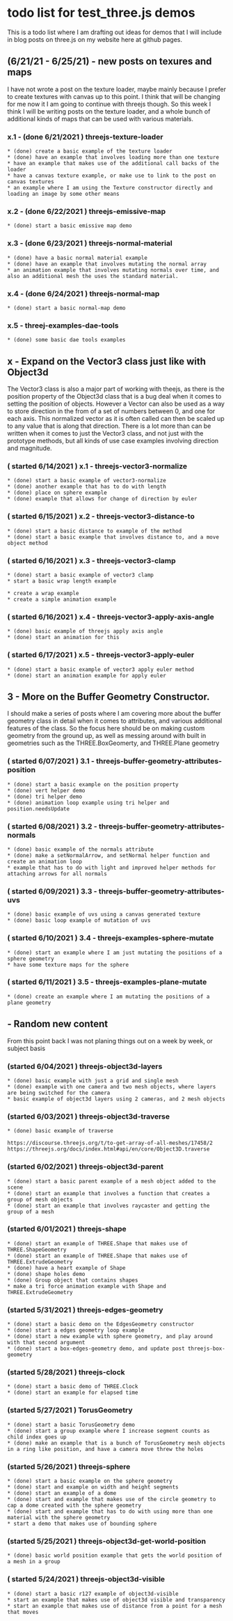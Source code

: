 # todo list for test_three.js demos

This is a todo list where I am drafting out ideas for demos that I will include in blog posts on three.js on my website here at github pages.

## (6/21/21 - 6/25/21) - new posts on texures and maps

I have not wrote a post on the texture loader, maybe mainly because I prefer to create textures with canvas up to this point. I think that will be changing for me now it I am going to continue with threejs though. So this week I think I will be writing posts on the texture loader, and a whole bunch of additional kinds of maps that can be used with various materials. 

### x.1 - (done 6/21/2021 ) threejs-texture-loader
    * (done) create a basic example of the texture loader
    * (done) have an example that involves loading more than one texture
    * have an example that makes use of the additional call backs of the loader
    * have a canvas texture example, or make use to link to the post on canvas textures
    * an example where I am using the Texture constructor directly and loading an image by some other means

### x.2 - (done 6/22/2021 ) threejs-emissive-map
    * (done) start a basic emissive map demo

### x.3 - (done 6/23/2021 ) threejs-normal-material
    * (done) have a basic normal material example
    * (done) have an example that involves mutating the normal array
    * an animation example that involves mutating normals over time, and also an additional mesh the uses the standard material.

### x.4 - (done 6/24/2021 ) threejs-normal-map
    * (done) start a basic normal-map demo

### x.5 - threej-examples-dae-tools
    * (done) some basic dae tools examples

## x - Expand on the Vector3 class just like with Object3d

The Vector3 class is also a major part of working with theejs, as there is the position property of the Object3d class that is a bug deal when it comes to setting the position of objects. However a Vector can also be used as a way to store direction in the from of a set of numbers between 0, and one for each axis. This normalized vector as it is often called can then be scaled up to any value that is along that direction. There is a lot more than can be written when it comes to just the Vector3 class, and not just with the prototype methods, but all kinds of use case examples involving direction and magnitude.

### ( started 6/14/2021 ) x.1 - threejs-vector3-normalize
    * (done) start a basic example of vector3-normalize
    * (done) another example that has to do with length
    * (done) place on sphere example
    * (done) example that allows for change of direction by euler

### ( started 6/15/2021 ) x.2 - threejs-vector3-distance-to
    * (done) start a basic distance to example of the method
    * (done) start a basic example that involves distance to, and a move object method

### ( started 6/16/2021 ) x.3 - threejs-vector3-clamp
    * (done) start a basic example of vector3 clamp
    * start a basic wrap length example

    * create a wrap example
    * create a simple animation example

### ( started 6/16/2021 ) x.4 - threejs-vector3-apply-axis-angle
    * (done) basic example of threejs apply axis angle
    * (done) start an animation for this

### ( started 6/17/2021 ) x.5 - threejs-vector3-apply-euler
    * (done) start a basic example of vector3 apply euler method
    * (done) start an animation example for apply euler




## 3 - More on the Buffer Geometry Constructor.

I should make a series of posts where I am covering more about the buffer geometry class in detail when it comes to attributes, and
various additional features of the class. So the focus here should be on making custom geometry from the ground up, as well as 
messing around with built in geometries such as the THREE.BoxGeomerty, and THREE.Plane geometry

### ( started 6/07/2021 ) 3.1 - threejs-buffer-geometry-attributes-position
    * (done) start a basic example on the position property
    * (done) vert helper demo
    * (done) tri helper demo
    * (done) animation loop example using tri helper and position.needsUpdate

### ( started 6/08/2021 ) 3.2 - threejs-buffer-geometry-attributes-normals
    * (done) basic example of the normals attribute
    * (done) make a setNormalArrow, and setNormal helper function and create an animation loop
    * example that has to do with light and improved helper methods for attaching arrows for all normals

### ( started 6/09/2021 ) 3.3 - threejs-buffer-geometry-attributes-uvs
    * (done) basic example of uvs using a canvas generated texture
    * (done) basic loop example of mutation of uvs

### ( started 6/10/2021 ) 3.4 - threejs-examples-sphere-mutate
    * (done) start an example where I am just mutating the positions of a sphere geometry
    * have some texture maps for the sphere

### ( started 6/11/2021 ) 3.5 - threejs-examples-plane-mutate
    * (done) create an example where I am mutating the positions of a plane geometry

## - Random new content

From this point back I was not planing things out on a week by week, or subject basis

### (started 6/04/2021 ) threejs-object3d-layers
    * (done) basic example with just a grid and single mesh
    * (done) example with one camera and two mesh objects, where layers are being switched for the camera
    * basic example of object3d layers using 2 cameras, and 2 mesh objects

### (started 6/03/2021 ) threejs-object3d-traverse
    * (done) basic example of traverse
```
https://discourse.threejs.org/t/to-get-array-of-all-meshes/17458/2
https://threejs.org/docs/index.html#api/en/core/Object3D.traverse
```

### (started 6/02/2021 ) threejs-object3d-parent
    * (done) start a basic parent example of a mesh object added to the scene
    * (done) start an example that involves a function that creates a group of mesh objects
    * (done) start an example that involves raycaster and getting the group of a mesh

### (started 6/01/2021 ) threejs-shape
    * (done) start an example of THREE.Shape that makes use of THREE.ShapeGeometry
    * (done) start an example of THREE.Shape that makes use of THREE.ExtrudeGeometry
    * (done) have a heart example of Shape
    * (done) shape holes demo
    * (done) Group object that contains shapes
    * make a tri force animation example with Shape and THREE.ExtrudeGeometry

### (started 5/31/2021 ) threejs-edges-geometry
    * (done) start a basic demo on the EdgesGeometry constructor
    * (done) start a edges geometry loop example
    * (done) start a new example with sphere geometry, and play around with that second argument
    * (done) start a box-edges-geometry demo, and update post threejs-box-geometry

### (started 5/28/2021 ) threejs-clock
    * (done) start a basic demo of THREE.Clock
    * (done) start an example for elapsed time

### (started 5/27/2021 ) TorusGeometry
    * (done) start a basic TorusGeometry demo
    * (done) start a group example where I increase segment counts as child index goes up
    * (done) make an example that is a bunch of TorusGeometry mesh objects in a ring like position, and have a camera move threw the holes

### (started 5/26/2021 ) threejs-sphere
    * (done) start a basic example on the sphere geometry
    * (done) start and example on width and height segments
    * (done) start an example of a dome
    * (done) start and example that makes use of the circle geometry to cap a dome created with the sphere geometry
    * (done) start and example that has to do with using more than one material with the sphere geometry
    * start a demo that makes use of bounding sphere

### (started 5/25/2021 ) threejs-object3d-get-world-position
    * (done) basic world position example that gets the world position of a mesh in a group

### ( started 5/24/2021 ) threejs-object3d-visible
    * (done) start a basic r127 example of object3d-visible
    * start an example that makes use of object3d visible and transparency
    * start an example that makes use of distance from a point for a mesh that moves

